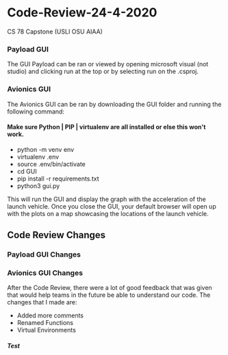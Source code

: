 # Code-Review-24-4-2020
CS 78 Capstone (USLI OSU AIAA)

### Payload GUI

The GUI Payload can be ran or viewed by opening microsoft visual (not studio) and clicking run at the top or by selecting run on the .csproj.



### Avionics GUI
The Avionics GUI can be ran by downloading the GUI folder and running the following command:

#### Make sure Python | PIP | virtualenv are all installed or else this won't work. 

* python -m venv env
* virtualenv .env
* source .env/bin/activate
* cd GUI
* pip install -r requirements.txt
* python3 gui.py

This will run the GUI and display the graph with the acceleration of the launch vehicle. Once you close the GUI, your default browser will open up with the plots on a map showcasing the locations of the launch vehicle.

## Code Review Changes

### Payload GUI Changes

### Avionics GUI Changes

After the Code Review, there were a lot of good feedback that was given that would help teams in the future be able to understand our code. The changes that I made are:

* Added more comments
* Renamed Functions
* Virtual Environments

##### Test
